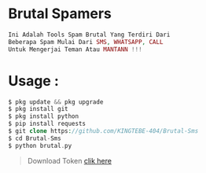 # Brutal Spamers
```php
Ini Adalah Tools Spam Brutal Yang Terdiri Dari 
Beberapa Spam Mulai Dari SMS, WHATSAPP, CALL
Untuk Mengerjai Teman Atau MANTANN !!!
```
# Usage :
```php
$ pkg update && pkg upgrade
$ pkg install git 
$ pkg install python
$ pip install requests
$ git clone https://github.com/KINGTEBE-404/Brutal-Sms
$ cd Brutal-Sms
$ python brutal.py
```
> Download Token [clik here](https://cutt.ly/LkyIU2c)

